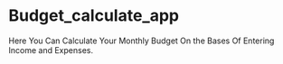 # Budget_calculate_app
Here You Can Calculate Your Monthly Budget On the Bases Of Entering Income and Expenses.
